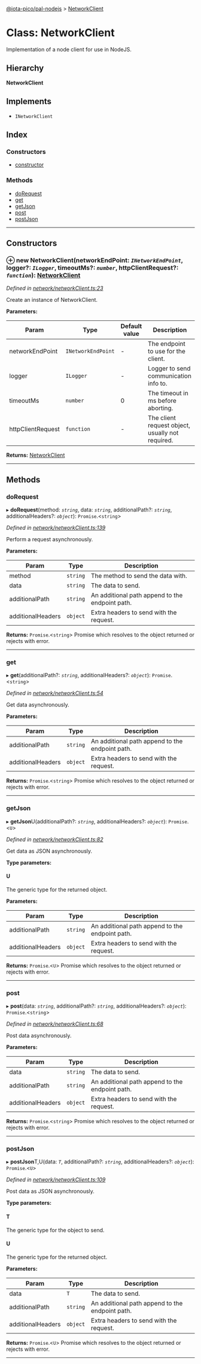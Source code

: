 [@iota-pico/pal-nodejs](../README.md) > [NetworkClient](../classes/networkclient.md)

# Class: NetworkClient

Implementation of a node client for use in NodeJS.

## Hierarchy

**NetworkClient**

## Implements

* `INetworkClient`

## Index

### Constructors

* [constructor](networkclient.md#constructor)

### Methods

* [doRequest](networkclient.md#dorequest)
* [get](networkclient.md#get)
* [getJson](networkclient.md#getjson)
* [post](networkclient.md#post)
* [postJson](networkclient.md#postjson)

---

## Constructors

<a id="constructor"></a>

### ⊕ **new NetworkClient**(networkEndPoint: *`INetworkEndPoint`*, logger?: *`ILogger`*, timeoutMs?: *`number`*, httpClientRequest?: *`function`*): [NetworkClient](networkclient.md)

*Defined in [network/networkClient.ts:23](https://github.com/iota-pico/pal-nodejs/blob/3740e20/src/network/networkClient.ts#L23)*

Create an instance of NetworkClient.

**Parameters:**

| Param | Type | Default value | Description |
| ------ | ------ | ------ | ------ |
| networkEndPoint | `INetworkEndPoint`  | - |   The endpoint to use for the client. |
| logger | `ILogger`  | - |   Logger to send communication info to. |
| timeoutMs | `number`  | 0 |   The timeout in ms before aborting. |
| httpClientRequest | `function`  | - |   The client request object, usually not required. |

**Returns:** [NetworkClient](networkclient.md)

---

## Methods

<a id="dorequest"></a>

###  doRequest

▸ **doRequest**(method: *`string`*, data: *`string`*, additionalPath?: *`string`*, additionalHeaders?: *`object`*): `Promise`.<`string`>

*Defined in [network/networkClient.ts:139](https://github.com/iota-pico/pal-nodejs/blob/3740e20/src/network/networkClient.ts#L139)*

Perform a request asynchronously.

**Parameters:**

| Param | Type | Description |
| ------ | ------ | ------ |
| method | `string`   |  The method to send the data with. |
| data | `string`   |  The data to send. |
| additionalPath | `string`   |  An additional path append to the endpoint path. |
| additionalHeaders | `object`   |  Extra headers to send with the request. |

**Returns:** `Promise`.<`string`>
Promise which resolves to the object returned or rejects with error.

___

<a id="get"></a>

###  get

▸ **get**(additionalPath?: *`string`*, additionalHeaders?: *`object`*): `Promise`.<`string`>

*Defined in [network/networkClient.ts:54](https://github.com/iota-pico/pal-nodejs/blob/3740e20/src/network/networkClient.ts#L54)*

Get data asynchronously.

**Parameters:**

| Param | Type | Description |
| ------ | ------ | ------ |
| additionalPath | `string`   |  An additional path append to the endpoint path. |
| additionalHeaders | `object`   |  Extra headers to send with the request. |

**Returns:** `Promise`.<`string`>
Promise which resolves to the object returned or rejects with error.

___

<a id="getjson"></a>

###  getJson

▸ **getJson**U(additionalPath?: *`string`*, additionalHeaders?: *`object`*): `Promise`.<`U`>

*Defined in [network/networkClient.ts:82](https://github.com/iota-pico/pal-nodejs/blob/3740e20/src/network/networkClient.ts#L82)*

Get data as JSON asynchronously.

**Type parameters:**

#### U 

The generic type for the returned object.

**Parameters:**

| Param | Type | Description |
| ------ | ------ | ------ |
| additionalPath | `string`   |  An additional path append to the endpoint path. |
| additionalHeaders | `object`   |  Extra headers to send with the request. |

**Returns:** `Promise`.<`U`>
Promise which resolves to the object returned or rejects with error.

___

<a id="post"></a>

###  post

▸ **post**(data: *`string`*, additionalPath?: *`string`*, additionalHeaders?: *`object`*): `Promise`.<`string`>

*Defined in [network/networkClient.ts:68](https://github.com/iota-pico/pal-nodejs/blob/3740e20/src/network/networkClient.ts#L68)*

Post data asynchronously.

**Parameters:**

| Param | Type | Description |
| ------ | ------ | ------ |
| data | `string`   |  The data to send. |
| additionalPath | `string`   |  An additional path append to the endpoint path. |
| additionalHeaders | `object`   |  Extra headers to send with the request. |

**Returns:** `Promise`.<`string`>
Promise which resolves to the object returned or rejects with error.

___

<a id="postjson"></a>

###  postJson

▸ **postJson**T,U(data: *`T`*, additionalPath?: *`string`*, additionalHeaders?: *`object`*): `Promise`.<`U`>

*Defined in [network/networkClient.ts:109](https://github.com/iota-pico/pal-nodejs/blob/3740e20/src/network/networkClient.ts#L109)*

Post data as JSON asynchronously.

**Type parameters:**

#### T 

The generic type for the object to send.

#### U 

The generic type for the returned object.

**Parameters:**

| Param | Type | Description |
| ------ | ------ | ------ |
| data | `T`   |  The data to send. |
| additionalPath | `string`   |  An additional path append to the endpoint path. |
| additionalHeaders | `object`   |  Extra headers to send with the request. |

**Returns:** `Promise`.<`U`>
Promise which resolves to the object returned or rejects with error.

___

